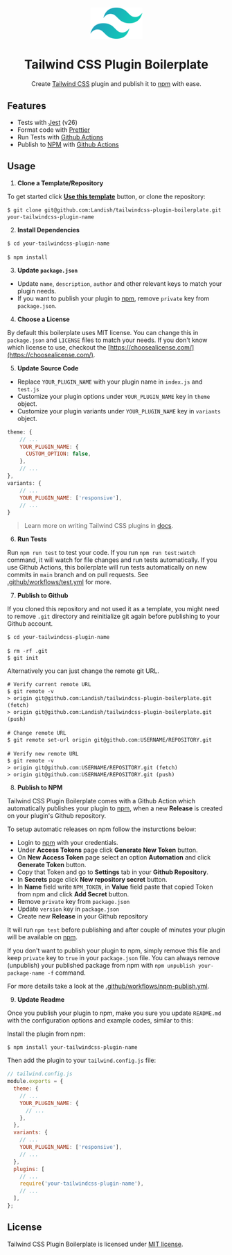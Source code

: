 <p align="center">  
  <img width="120" src="https://raw.githubusercontent.com/Landish/tailwindcss-plugin-boilerplate/main/tailwindcss-logo.svg" alt="Tailwind CSS logo">
</p>

<h1 align="center">Tailwind CSS Plugin Boilerplate</h1>

<p align="center">
  Create <a href="https://tailwindcss.com">Tailwind CSS</a> plugin and publish it to <a href="https://www.npmjs.com/">npm</a> with ease.
</p>

## Features

- Tests with [Jest](https://jestjs.io/) (v26)
- Format code with [Prettier](https://prettier.io/)
- Run Tests with [Github Actions](https://github.com/features/actions)
- Publish to [NPM](https://www.npmjs.com/) with [Github Actions](https://github.com/features/actions)

## Usage

1. **Clone a Template/Repository**

To get started click [**Use this template**](https://github.com/Landish/tailwindcss-plugin-boilerplate/generate) button, or clone the repository:

```
$ git clone git@github.com:Landish/tailwindcss-plugin-boilerplate.git your-tailwindcss-plugin-name
```

2. **Install Dependencies**

```
$ cd your-tailwindcss-plugin-name

$ npm install
```

3. **Update `package.json`**

- Update `name`, `description`, `author` and other relevant keys to match your plugin needs.
- If you want to publish your plugin to [npm](https://www.npmjs.com/), remove `private` key from `package.json`.

4. **Choose a License**

By default this boilerplate uses MIT license. You can change this in `package.json` and `LICENSE` files to match your needs. If you don't know which license to use, checkout the [https://choosealicense.com/](https://choosealicense.com/).

5. **Update Source Code**

- Replace `YOUR_PLUGIN_NAME` with your plugin name in `index.js` and `test.js`
- Customize your plugin options under `YOUR_PLUGIN_NAME` key in `theme` object.
- Customize your plugin variants under `YOUR_PLUGIN_NAME` key in `variants` object.

```js
theme: {
    // ...
    YOUR_PLUGIN_NAME: {
      CUSTOM_OPTION: false,
    },
    // ...
},
variants: {
    // ...
    YOUR_PLUGIN_NAME: ['responsive'],
    // ...
}
```

> Learn more on writing Tailwind CSS plugins in [docs](https://tailwindcss.com/docs/plugins).

6. **Run Tests**

Run `npm run test` to test your code. If you run `npm run test:watch` command, it will watch for file changes and run tests automatically. If you use Github Actions, this boilerplate will run tests automatically on new commits in `main` branch and on pull requests. See [.github/workflows/test.yml](https://github.com/Landish/tailwindcss-plugin-boilerplate/blob/main/.github/workflows/test.yml) for more.

7. **Publish to Github**

If you cloned this repository and not used it as a template, you might need to remove `.git` directory and reinitialize git again before publishing to your Github account.

```
$ cd your-tailwindcss-plugin-name

$ rm -rf .git
$ git init
```

Alternatively you can just change the remote git URL.

```
# Verify current remote URL
$ git remote -v
> origin git@github.com:Landish/tailwindcss-plugin-boilerplate.git (fetch)
> origin git@github.com:Landish/tailwindcss-plugin-boilerplate.git (push)

# Change remote URL
$ git remote set-url origin git@github.com:USERNAME/REPOSITORY.git

# Verify new remote URL
$ git remote -v
> origin git@github.com:USERNAME/REPOSITORY.git (fetch)
> origin git@github.com:USERNAME/REPOSITORY.git (push)
```

8. **Publish to NPM**

Tailwind CSS Plugin Boilerplate comes with a Github Action which automatically publishes your plugin to [npm](https://www.npmjs.com/), when a new **Release** is created on your plugin's Github repository.

To setup automatic releases on npm follow the insturctions below:

- Login to [npm](https://www.npmjs.com/) with your credentials.
- Under **Access Tokens** page click **Generate New Token** button.
- On **New Access Token** page select an option **Automation** and click **Generate Token** button.
- Copy that Token and go to **Settings** tab in your **Github Repository**.
- In **Secrets** page click **New repository secret** button.
- In **Name** field write `NPM_TOKEN`, in **Value** field paste that copied Token from npm and click **Add Secret** button.
- Remove `private` key from `package.json`
- Update `version` key in `package.json`
- Create new **Release** in your Github repository

It will run `npm test` before publishing and after couple of minutes your plugin will be available on [npm](https://www.npmjs.com/).

If you don't want to publish your plugin to npm, simply remove this file and keep `private` key to `true` in your `package.json` file. You can always remove (unpublish) your published package from npm with `npm unpublish your-package-name -f` command.

For more details take a look at the [.github/workflows/npm-publish.yml](https://github.com/Landish/tailwindcss-plugin-boilerplate/blob/main/.github/workflows/npm-publish.yml).

9. **Update Readme**

Once you publish your plugin to npm, make you sure you update `README.md` with the configuration options and example codes, similar to this:

Install the plugin from npm:

```
$ npm install your-tailwindcss-plugin-name
```

Then add the plugin to your `tailwind.config.js` file:

```js
// tailwind.config.js
module.exports = {
  theme: {
    // ...
    YOUR_PLUGIN_NAME: {
      // ...
    },
  },
  variants: {
    // ...
    YOUR_PLUGIN_NAME: ['responsive'],
    // ...
  },
  plugins: [
    // ...
    require('your-tailwindcss-plugin-name'),
    // ...
  ],
};
```

## License

Tailwind CSS Plugin Boilerplate is licensed under [MIT license](https://github.com/Landish/tailwindcss-plugin-boilerplate/blob/main/LICENSE).
